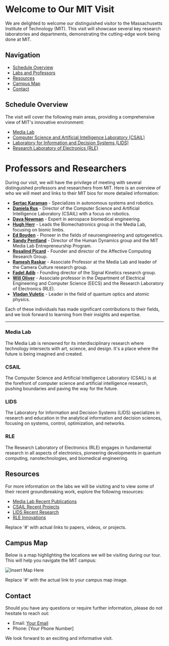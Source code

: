 # Welcome to Our MIT Visit

We are delighted to welcome our distinguished visitor to the Massachusetts Institute of Technology (MIT). This visit will showcase several key research laboratories and departments, demonstrating the cutting-edge work being done at MIT.

## Navigation
- [Schedule Overview](#schedule-overview)
- [Labs and Professors](#labs-and-professors)
- [Resources](#resources)
- [Campus Map](#campus-map)
- [Contact](#contact)

## Schedule Overview
The visit will cover the following main areas, providing a comprehensive view of MIT's innovative environment:

- [Media Lab](#media-lab)
- [Computer Science and Artificial Intelligence Laboratory (CSAIL)](#csail)
- [Laboratory for Information and Decision Systems (LIDS)](#lids)
- [Research Laboratory of Electronics (RLE)](#rle)

# Professors and Researchers

During our visit, we will have the privilege of meeting with several distinguished professors and researchers from MIT. Here is an overview of who we will meet and links to their MIT bios for more detailed information:

- **[Sertac Karaman](https://www.mit.edu/~sertac/)** - Specializes in autonomous systems and robotics.
- **[Daniela Rus](http://danielarus.csail.mit.edu/)** - Director of the Computer Science and Artificial Intelligence Laboratory (CSAIL) with a focus on robotics.
- **[Dava Newman](https://davanewman.com)** - Expert in aerospace biomedical engineering.
- **[Hugh Herr](https://www.media.mit.edu/people/hherr/overview/)** - Leads the Biomechatronics group in the Media Lab, focusing on bionic limbs.
- **[Ed Boyden](https://www.media.mit.edu/people/esb/overview/)** - Pioneer in the fields of neuroengineering and optogenetics.
- **[Sandy Pentland](https://www.media.mit.edu/people/sandy/overview/)** - Director of the Human Dynamics group and the MIT Media Lab Entrepreneurship Program.
- **[Rosalind Picard](https://www.media.mit.edu/people/picard/overview/)** - Founder and director of the Affective Computing Research Group.
- **[Ramesh Raskar](https://www.media.mit.edu/people/raskar/overview/)** - Associate Professor at the Media Lab and leader of the Camera Culture research group.
- **[Fadel Adib](https://www.media.mit.edu/people/fadel/overview/)** - Founding director of the Signal Kinetics research group.
- **[Will Oliver](https://www.rle.mit.edu/people/directory/william-d-oliver/)** - Associate professor in the Department of Electrical Engineering and Computer Science (EECS) and the Research Laboratory of Electronics (RLE).
- **[Vladan Vuletic](https://www.rle.mit.edu/people/directory/vladan-vuletic/)** - Leader in the field of quantum optics and atomic physics.

Each of these individuals has made significant contributions to their fields, and we look forward to learning from their insights and expertise.

---



### Media Lab
The Media Lab is renowned for its interdisciplinary research where technology intersects with art, science, and design. It's a place where the future is being imagined and created.

### CSAIL
The Computer Science and Artificial Intelligence Laboratory (CSAIL) is at the forefront of computer science and artificial intelligence research, pushing boundaries and paving the way for the future.

### LIDS
The Laboratory for Information and Decision Systems (LIDS) specializes in research and education in the analytical information and decision sciences, focusing on systems, control, optimization, and networks.

### RLE
The Research Laboratory of Electronics (RLE) engages in fundamental research in all aspects of electronics, pioneering developments in quantum computing, nanotechnologies, and biomedical engineering.

## Resources
For more information on the labs we will be visiting and to view some of their recent groundbreaking work, explore the following resources:

- [Media Lab Recent Publications](#)
- [CSAIL Recent Projects](#)
- [LIDS Recent Research](#)
- [RLE Innovations](#)

Replace '#' with actual links to papers, videos, or projects.

## Campus Map
Below is a map highlighting the locations we will be visiting during our tour. This will help you navigate the MIT campus:

![Insert Map Here](#)

Replace '#' with the actual link to your campus map image.

## Contact
Should you have any questions or require further information, please do not hesitate to reach out:

- Email: [Your Email](mailto:your.email@example.com)
- Phone: [Your Phone Number]

We look forward to an exciting and informative visit.
